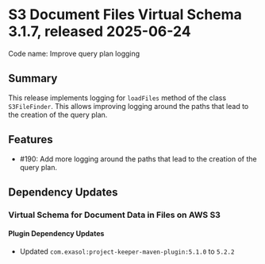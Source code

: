 # S3 Document Files Virtual Schema 3.1.7, released 2025-06-24

Code name: Improve query plan logging

## Summary

This release implements logging for `loadFiles` method of the class `S3FileFinder`. This allows improving logging around the paths that lead to the creation of the query plan.

## Features

* #190: Add more logging around the paths that lead to the creation of the query plan.

## Dependency Updates

### Virtual Schema for Document Data in Files on AWS S3

#### Plugin Dependency Updates

* Updated `com.exasol:project-keeper-maven-plugin:5.1.0` to `5.2.2`
